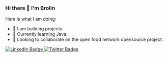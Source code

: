 ### Hi there 👋 I'm Brolin

Here is what I am doing:

- 🔭 I am building projects
- 🌱 Currently learning Java.
- 👯 Looking to collaborate on the open food network opensource project.

<div id="badges">
  <a href="https://zw.linkedin.com/in/brolin-remunyanga">
    <img src="https://img.shields.io/badge/LinkedIn-blue?style=for-the-badge&logo=linkedin&logoColor=white" alt="LinkedIn Badge"/>
  </a>
  <a href="https://twitter.com/bremunyanga">
    <img src="https://img.shields.io/badge/Twitter-blue?style=for-the-badge&logo=twitter&logoColor=white" alt="Twitter Badge"/>
  </a>
</div>
